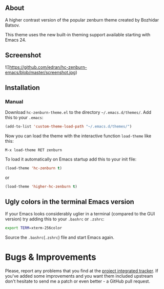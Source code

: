 ## About

A higher contrast version of the popular zenburn theme created by Bozhidar Batsov.

This theme uses the new built-in theming support available starting
with Emacs 24.

## Screenshot

![]https://github.com/edran/hc-zenburn-emacs/blob/master/screenshot.jpg)


## Installation

### Manual

Download `hc-zenburn-theme.el` to the directory `~/.emacs.d/themes/`. Add this to your
`.emacs`:

```lisp
(add-to-list 'custom-theme-load-path "~/.emacs.d/themes/")
```

Now you can load the theme with the interactive function `load-theme` like this:

`M-x load-theme RET zenburn`

<!-- ### Package.el -->

<!-- Zenburn is available in both [Marmalade](http://marmalade-repo.org) -->
<!-- and [MELPA](http://melpa.milkbox.net). -->
<!-- Keep in mind the fact the version in the Marmalade repo may not always -->
<!-- be up-to-date. -->

<!-- You can install `zenburn` with the following command: -->

<!-- `M-x package-install hc-zenburn-theme` -->

To load it automatically on Emacs startup add this to your init file:

```lisp
(load-theme 'hc-zenburn t)
```
or
```lisp
(load-theme 'higher-hc-zenburn t)
```

## Ugly colors in the terminal Emacs version

If your Emacs looks considerably uglier in a terminal (compared to the
GUI version) try adding this to your `.bashrc` or `.zshrc`:

```bash
export TERM=xterm-256color
```

Source the `.bashrc`(`.zshrc`) file and start Emacs again.

# Bugs & Improvements

Please, report any problems that you find at the
[project integrated tracker](https://github.com/bbatsov/zenburn-emacs/issues).
If you've added some improvements and you want them included upstream
don't hesitate to send me a patch or even better - a GitHub pull
request.
